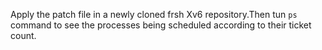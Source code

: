 Apply the patch file in a newly cloned frsh Xv6 repository.Then tun `ps` command to see the processes being scheduled according to their ticket count.

